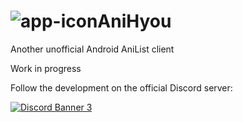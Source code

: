 # ![app-icon](https://github.com/axiel7/AniHyou-android/blob/master/app/src/main/res/mipmap-mdpi/ic_launcher_round.webp)AniHyou
Another unofficial Android AniList client

Work in progress

Follow the development on the official Discord server:

[![Discord Banner 3](https://discordapp.com/api/guilds/741059285122940928/widget.png?style=banner3)](https://discord.gg/CTv3WdfxHh)
